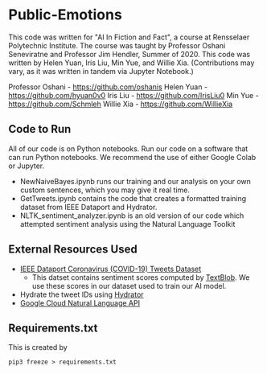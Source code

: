 # Public-Emotions

This code was written for "AI In Fiction and Fact", a course at Rensselaer Polytechnic Institute.
The course was taught by Professor Oshani Seneviratne and Professor Jim Hendler, Summer of 2020.
This code was written by Helen Yuan, Iris Liu, Min Yue, and Willie Xia.
(Contributions may vary, as it was written in tandem via Jupyter Notebook.)

Professor Oshani - https://github.com/oshanis
Helen Yuan - https://github.com/hyuan0v0
Iris Liu - https://github.com/IrisLiu0
Min Yue - https://github.com/Schmleh
Willie Xia - https://github.com/WillieXia


## Code to Run
All of our code is on Python notebooks. Run our code on a software that can run Python notebooks. We recommend the use of either Google Colab or Jupyter.
* NewNaiveBayes.ipynb runs our training and our analysis on your own custom sentences, which you may give it real time.
* GetTweets.ipynb contains the code that creates a formatted training dataset from IEEE Dataport and Hydrator.
* NLTK_sentiment_analyzer.ipynb is an old version of our code which attempted sentiment analysis using the Natural Language Toolkit

## External Resources Used
* [IEEE Dataport Coronavirus (COVID-19) Tweets Dataset](https://ieee-dataport.org/open-access/coronavirus-covid-19-tweets-dataset)
	* This datset contains sentiment scores computed by [TextBlob](https://textblob.readthedocs.io/en/dev/). We use these scores in our dataset used to train our AI model.
* Hydrate the tweet IDs using [Hydrator](https://github.com/DocNow/hydrator)
* [Google Cloud Natural Language API](https://cloud.google.com/natural-language/)

## Requirements.txt

This is created by

```
pip3 freeze > requirements.txt
```
